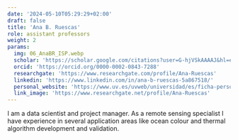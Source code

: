 ```yaml
---
date: '2024-05-10T05:29:29+02:00'
draft: false
title: 'Ana B. Ruescas'
role: assistant professors
weight: 2
params:
  img: 06_AnaBR_ISP.webp
  scholar: 'https://scholar.google.com/citations?user=G-hjVSkAAAAJ&hl=en'
  orcid: 'https://orcid.org/0000-0002-0843-7288'
  researchgate: 'https://www.researchgate.com/profile/Ana-Ruescas'
  linkedin: 'https://www.linkedin.com/in/ana-b-ruescas-5a867518/'
  personal_website: 'https://www.uv.es/uvweb/universidad/es/ficha-persona-1285950309813.html?p2=bruescas'
  link_image: 'https://www.researchgate.net/profile/Ana-Ruescas'
---
```


I am a data scientist and project manager. As a remote sensing specialist I have experience in several application areas like ocean colour and thermal algorithm development and validation.
